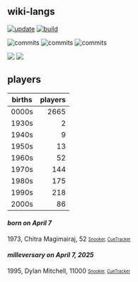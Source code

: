 ## wiki-langs
[![update](https://github.com/dreamerminsk/wiki-langs/actions/workflows/update-tables.yml/badge.svg)](https://github.com/dreamerminsk/wiki-langs/actions/workflows/update-tables.yml)
[![build](https://github.com/dreamerminsk/wiki-langs/actions/workflows/build.yml/badge.svg)](https://github.com/dreamerminsk/wiki-langs/actions/workflows/build.yml)

![commits](https://img.shields.io/github/commit-activity/y/dreamerminsk/wiki-langs)
![commits](https://img.shields.io/github/commit-activity/m/dreamerminsk/wiki-langs)
![commits](https://img.shields.io/github/commit-activity/w/dreamerminsk/wiki-langs)

![](https://img.shields.io/github/languages/code-size/dreamerminsk/wiki-langs)
![](https://img.shields.io/github/repo-size/dreamerminsk/wiki-langs)

## players
| births | players |
| :----: | ------: |
| 0000s | 2665 |
| 1930s | 2 |
| 1940s | 9 |
| 1950s | 13 |
| 1960s | 52 |
| 1970s | 144 |
| 1980s | 175 |
| 1990s | 218 |
| 2000s | 86 |

#### ***born on April  7***
1973, Chitra Magimairaj, 52 <sub><sup>[Snooker](http://www.snooker.org/res/index.asp?player=2131), [CueTracker](http://cuetracker.net/Players/chitra-magimairajan/)</sup></sub>


#### ***milleversary on April  7, 2025***
1995, Dylan Mitchell, 11000 <sub><sup>[Snooker](http://www.snooker.org/res/index.asp?player=1123), [CueTracker](http://cuetracker.net/Players/dylan-mitchell/)</sup></sub>




